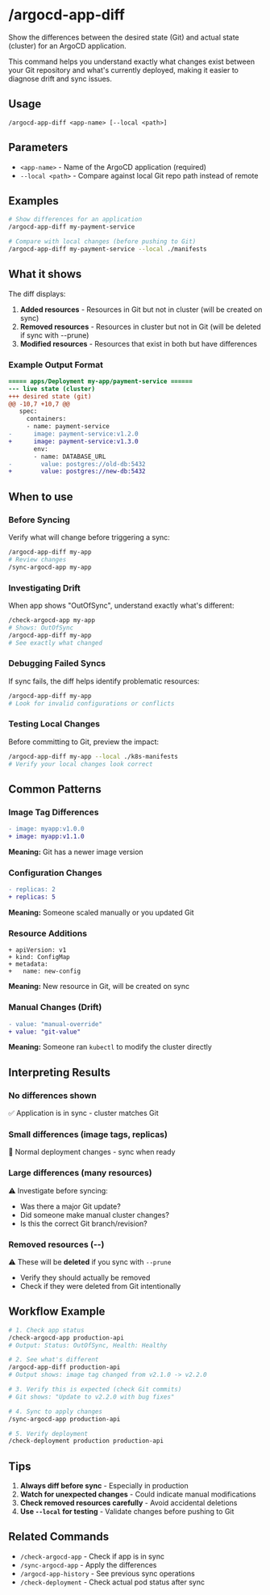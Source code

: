 # /argocd-app-diff

Show the differences between the desired state (Git) and actual state (cluster) for an ArgoCD application.

This command helps you understand exactly what changes exist between your Git repository and what's currently deployed, making it easier to diagnose drift and sync issues.

## Usage

```
/argocd-app-diff <app-name> [--local <path>]
```

## Parameters

- `<app-name>` - Name of the ArgoCD application (required)
- `--local <path>` - Compare against local Git repo path instead of remote

## Examples

```bash
# Show differences for an application
/argocd-app-diff my-payment-service

# Compare with local changes (before pushing to Git)
/argocd-app-diff my-payment-service --local ./manifests
```

## What it shows

The diff displays:

1. **Added resources** - Resources in Git but not in cluster (will be created on sync)
2. **Removed resources** - Resources in cluster but not in Git (will be deleted if sync with --prune)
3. **Modified resources** - Resources that exist in both but have differences

### Example Output Format

```diff
===== apps/Deployment my-app/payment-service ======
--- live state (cluster)
+++ desired state (git)
@@ -10,7 +10,7 @@
   spec:
     containers:
     - name: payment-service
-      image: payment-service:v1.2.0
+      image: payment-service:v1.3.0
       env:
       - name: DATABASE_URL
-        value: postgres://old-db:5432
+        value: postgres://new-db:5432
```

## When to use

### Before Syncing
Verify what will change before triggering a sync:
```bash
/argocd-app-diff my-app
# Review changes
/sync-argocd-app my-app
```

### Investigating Drift
When app shows "OutOfSync", understand exactly what's different:
```bash
/check-argocd-app my-app
# Shows: OutOfSync
/argocd-app-diff my-app
# See exactly what changed
```

### Debugging Failed Syncs
If sync fails, the diff helps identify problematic resources:
```bash
/argocd-app-diff my-app
# Look for invalid configurations or conflicts
```

### Testing Local Changes
Before committing to Git, preview the impact:
```bash
/argocd-app-diff my-app --local ./k8s-manifests
# Verify your local changes look correct
```

## Common Patterns

### Image Tag Differences
```diff
- image: myapp:v1.0.0
+ image: myapp:v1.1.0
```
**Meaning:** Git has a newer image version

### Configuration Changes
```diff
- replicas: 2
+ replicas: 5
```
**Meaning:** Someone scaled manually or you updated Git

### Resource Additions
```
+ apiVersion: v1
+ kind: ConfigMap
+ metadata:
+   name: new-config
```
**Meaning:** New resource in Git, will be created on sync

### Manual Changes (Drift)
```diff
- value: "manual-override"
+ value: "git-value"
```
**Meaning:** Someone ran `kubectl` to modify the cluster directly

## Interpreting Results

### No differences shown
✅ Application is in sync - cluster matches Git

### Small differences (image tags, replicas)
🔄 Normal deployment changes - sync when ready

### Large differences (many resources)
⚠️ Investigate before syncing:
- Was there a major Git update?
- Did someone make manual cluster changes?
- Is this the correct Git branch/revision?

### Removed resources (--)
⚠️ These will be **deleted** if you sync with `--prune`
- Verify they should actually be removed
- Check if they were deleted from Git intentionally

## Workflow Example

```bash
# 1. Check app status
/check-argocd-app production-api
# Output: Status: OutOfSync, Health: Healthy

# 2. See what's different
/argocd-app-diff production-api
# Output shows: image tag changed from v2.1.0 -> v2.2.0

# 3. Verify this is expected (check Git commits)
# Git shows: "Update to v2.2.0 with bug fixes"

# 4. Sync to apply changes
/sync-argocd-app production-api

# 5. Verify deployment
/check-deployment production production-api
```

## Tips

1. **Always diff before sync** - Especially in production
2. **Watch for unexpected changes** - Could indicate manual modifications
3. **Check removed resources carefully** - Avoid accidental deletions
4. **Use `--local` for testing** - Validate changes before pushing to Git

## Related Commands

- `/check-argocd-app` - Check if app is in sync
- `/sync-argocd-app` - Apply the differences
- `/argocd-app-history` - See previous sync operations
- `/check-deployment` - Check actual pod status after sync
